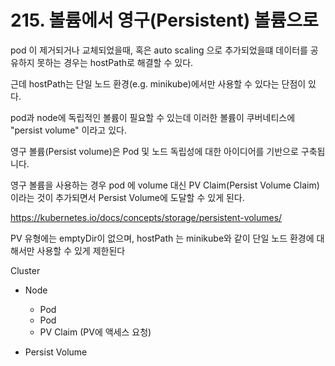 # 215. 볼륨에서 영구(Persistent) 볼륨으로
pod 이 제거되거나 교체되었을때, 혹은 auto scaling 으로 추가되었을떄 데이터를 공유하지 못하는 경우는 hostPath로 해결할 수 있다.

근데 hostPath는 단일 노드 환경(e.g. minikube)에서만 사용할 수 있다는 단점이 있다.

pod과 node에 독립적인 볼륨이 필요할 수 있는데 이러한 볼륨이 쿠버네티스에 "persist volume" 이라고 있다.

영구 볼륨(Persist volume)은 Pod 및 노드 독립성에 대한 아이디어를 기반으로 구축됩니다.

영구 볼륨을 사용하는 경우 pod 에 volume 대신 PV Claim(Persist Volume Claim) 이라는 것이 추가되면서 Persist Volume에 도달할 수 있게 된다. 

https://kubernetes.io/docs/concepts/storage/persistent-volumes/

PV 유형에는 emptyDir이 없으며, hostPath 는 minikube와 같이 단일 노드 환경에 대해서만 사용할 수 있게 제한된다

Cluster
- Node
  - Pod
  - Pod
  - PV Claim (PV에 액세스 요청)

- Persist Volume